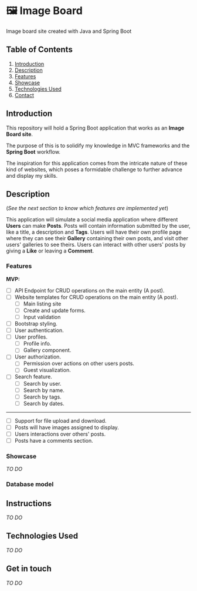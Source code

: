 # 🖼 Image Board
Image board site created with Java and Spring Boot

## Table of Contents
1. [Introduction](#introduction)
2. [Description](#description)
3. [Features](#features)
4. [Showcase](#showcase)
5. [Technologies Used](#technologies-used)
6. [Contact](#get-in-touch)

## Introduction

This repository will hold a Spring Boot application that works as an **Image Board site**.

The purpose of this is to solidify my knowledge in MVC frameworks and the **Spring Boot** workflow. 

The inspiration for this application comes from the intricate nature of these kind of websites, which poses a formidable challenge to further advance and display my skills.

## Description

(*See the next section to know which features are implemented yet*)

This application will simulate a social media application where different **Users** can make **Posts**. 
Posts will contain information submitted by the user, like a title, a description and **Tags**. 
Users will have their own profile page where they can see their **Gallery** containing their own posts, and visit other users' galleries to see theirs.
Users can interact with other users' posts by giving a **Like** or leaving a **Comment**.

### Features

**MVP:**
- [ ] API Endpoint for CRUD operations on the main entity (A post).
- [ ] Website templates for CRUD operations on the main entity (A post).
  - [ ] Main listing site
  - [ ] Create and update forms.
  - [ ] Input validation
- [ ] Bootstrap styling.
- [ ] User authentication.
- [ ] User profiles.
  - [ ] Profile info.
  - [ ] Gallery component.
- [ ] User authorization.
  - [ ] Permission over actions on other users posts.
  - [ ] Guest visualization.
- [ ] Search feature.
  - [ ] Search by user.
  - [ ] Search by name.
  - [ ] Search by tags.
  - [ ] Search by dates.
- - - -
- [ ] Support for file upload and download.
- [ ] Posts will have images assigned to display.
- [ ] Users interactions over others' posts.
- [ ] Posts have a comments section.

### Showcase

*TO DO*

### Database model

## Instructions

*TO DO*

## Technologies Used

*TO DO*

## Get in touch

*TO DO*
